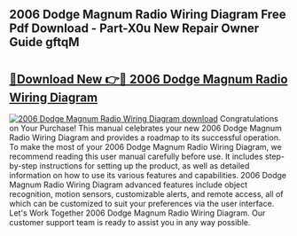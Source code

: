 ## 2006 Dodge Magnum Radio Wiring Diagram Free Pdf Download - Part-X0u New Repair Owner Guide gftqM

# <h2><a href="http://dfr85d.blite.top/?on=2006+Dodge+Magnum+Radio+Wiring+Diagram">🔗Download New 👉🔴 2006 Dodge Magnum Radio Wiring Diagram</a></h2>

[![2006 Dodge Magnum Radio Wiring Diagram download](https://i.imgur.com/lujVjoI.png)](http://dfr85d.blite.top/?on=2006+Dodge+Magnum+Radio+Wiring+Diagram)
Congratulations on Your Purchase! This manual celebrates your new 2006 Dodge Magnum Radio Wiring Diagram and provides a roadmap to its successful operation. To make the most of your 2006 Dodge Magnum Radio Wiring Diagram, we recommend reading this user manual carefully before use. It includes step-by-step instructions for setting up the product, as well as detailed information on how to use its various features and capabilities. 2006 Dodge Magnum Radio Wiring Diagram advanced features include object recognition, motion sensors, customizable alerts, and remote access, all of which can be customized to suit your preferences via the user interface. Let's Work Together 2006 Dodge Magnum Radio Wiring Diagram. Our customer support team is ready to assist you in any way possible.
